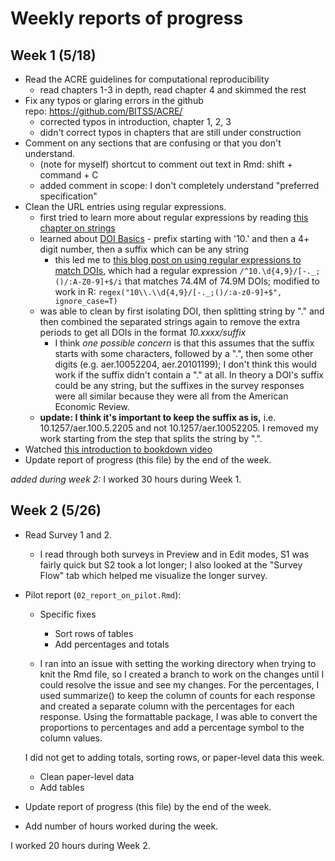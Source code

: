# Weekly reports of progress

## Week 1 (5/18)

- Read the ACRE guidelines for computational reproducibility  
  - read chapters 1-3 in depth, read chapter 4 and skimmed the rest
- Fix any typos or glaring errors in the github repo: https://github.com/BITSS/ACRE/  
  - corrected typos in introduction, chapter 1, 2, 3
  - didn't correct typos in chapters that are still under construction
- Comment on any sections that are confusing or that you don't understand.    
  - (note for myself) shortcut to comment out text in Rmd: shift + command + C
  - added comment in scope: I don't completely understand "preferred specification"  
- Clean the URL entries using regular expressions.     
  - first tried to learn more about regular expressions by reading [this chapter on strings](https://r4ds.had.co.nz/strings.html)
  - learned about [DOI Basics](https://support.datacite.org/docs/doi-basics) - prefix starting with '10.' and then a 4+ digit number, then a suffix which can be any string
    - this led me to [this blog post on using regular expressions to match DOIs](https://www.crossref.org/blog/dois-and-matching-regular-expressions/), which had a regular expression `/^10.\d{4,9}/[-._;()/:A-Z0-9]+$/i` that matches 74.4M of 74.9M DOIs; modified to work in R: `regex("10\\.\\d{4,9}/[-._;()/:a-z0-9]+$", ignore_case=T)`
  - was able to clean by first isolating DOI, then splitting string by "." and then combined the separated strings again to remove the extra periods to get all DOIs in the format *10.xxxx/suffix*
    - I think *one possible concern* is that this assumes that the suffix starts with some characters, followed by a ".", then some other digits (e.g. aer.10052204, aer.20101199); I don't think this would work if the suffix didn't contain a "." at all. In theory a DOI's suffix could be any string, but the suffixes in the survey responses were all similar because they were all from the American Economic Review.
  - **update: I think it's important to keep the suffix as is,** i.e. 10.1257/aer.100.5.2205 and not 10.1257/aer.10052205. I removed my work starting from the step that splits the string by ".".
- Watched [this introduction to bookdown video](https://www.youtube.com/watch?v=dVqVscgwSpw)
- Update report of progress (this file) by the end of the week.  

*added during week 2:* I worked 30 hours during Week 1.

## Week 2 (5/26)  

- Read Survey 1 and 2.
  - I read through both surveys in Preview and in Edit modes, S1 was fairly quick but S2 took a lot longer; I also looked at the "Survey Flow" tab which helped me visualize the longer survey.
- Pilot report (`02_report_on_pilot.Rmd`):   
  - Specific fixes  
      - Sort rows of tables  
      - Add percentages and totals  

  - I ran into an issue with setting the working directory when trying to knit the Rmd file, so I created a branch to work on the changes until I could resolve the issue and see my changes. For the percentages, I used summarize() to keep the column of counts for each response and created a separate column with the percentages for each response. Using the formattable package, I was able to convert the proportions to percentages and add a percentage symbol to the column values.  

  I did not get to adding totals, sorting rows, or paper-level data this week.

  - Clean paper-level data
  - Add tables
- Update report of progress (this file) by the end of the week.  
- Add number of hours worked during the week.

I worked 20 hours during Week 2.
